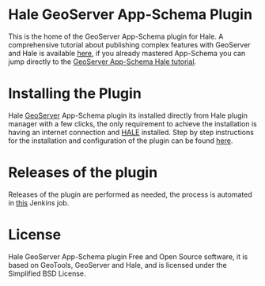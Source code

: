 # Hale GeoServer App-Schema Plugin

This is the home of the GeoServer App-Schema plugin for Hale. A comprehensive tutorial about publishing complex features with GeoServer and Hale is available [here](https://geoserver.geo-solutions.it/edu/en/complex_features/index.html), if you already mastered App-Schema you can jump directly to the [GeoServer App-Schema Hale tutorial](https://geoserver.geo-solutions.it/edu/en/complex_features/meteo/index.html).

# Installing the Plugin

Hale [GeoServer](http://geoserver.org/) App-Schema plugin its installed directly from Hale plugin manager with a few clicks, the only requirement to achieve the installation is having an internet connection and [HALE](https://www.wetransform.to/downloads/) installed. Step by step instructions for the installation and configuration of the plugin can be found [here](https://geoserver.geo-solutions.it/edu/en/complex_features/installation/index.html).


# Releases of the plugin

Releases of the plugin are performed as needed, the process is automated in [this](https://build.geo-solutions.it/jenkins/view/HALE/job/HALE%20AppSchema%20Plugin/) Jenkins job.

# License
Hale GeoServer App-Schema plugin Free and Open Source software, it is based on GeoTools, GeoServer and Hale, and is licensed under the Simplified BSD License.